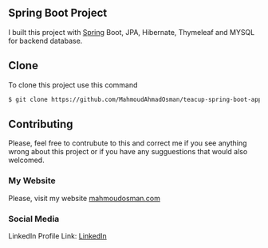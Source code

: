 ## Spring Boot Project

I built this project with [Spring](https://spring.io/projects/spring-boot) Boot, JPA, Hibernate, Thymeleaf and MYSQL for backend database.

## Clone

To clone this project use this command

```bash
$ git clone https://github.com/MahmoudAhmadOsman/teacup-spring-boot-application.git
```





## Contributing

Please, feel free to contrubute to this and correct me if you see anything wrong about this project or if you have any sugguestions that would also welcomed.

### My Website

Please, visit my website
[mahmoudosman.com](https://www.mahmoudosman.com/)


### Social Media

LinkedIn Profile Link: [LinkedIn](https://www.linkedin.com/in/mahmoudaoman/) 
